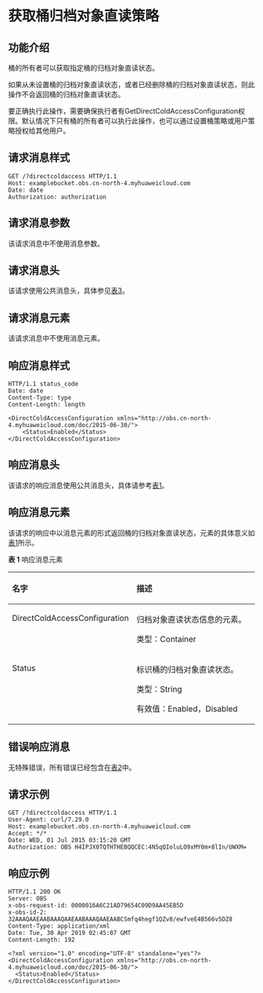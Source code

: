 # 获取桶归档对象直读策略<a name="obs_04_0066"></a>

## 功能介绍<a name="section5584184924715"></a>

桶的所有者可以获取指定桶的归档对象直读状态。

如果从未设置桶的归档对象直读状态，或者已经删除桶的归档对象直读状态，则此操作不会返回桶的归档对象直读状态。

要正确执行此操作，需要确保执行者有GetDirectColdAccessConfiguration权限。默认情况下只有桶的所有者可以执行此操作，也可以通过设置桶策略或用户策略授权给其他用户。

## 请求消息样式<a name="section10666408"></a>

```
GET /?directcoldaccess HTTP/1.1 
Host: examplebucket.obs.cn-north-4.myhuaweicloud.com
Date: date
Authorization: authorization
```

## 请求消息参数<a name="section28888809"></a>

该请求消息中不使用消息参数。

## 请求消息头<a name="section58672692"></a>

该请求使用公共消息头，具体参见[表3](构造请求.md#table25197309)。

## 请求消息元素<a name="section58292187"></a>

该请求消息中不使用消息元素。

## 响应消息样式<a name="section54867637"></a>

```
HTTP/1.1 status_code
Date: date
Content-Type: type
Content-Length: length

<DirectColdAccessConfiguration xmlns="http://obs.cn-north-4.myhuaweicloud.com/doc/2015-06-30/"> 
    <Status>Enabled</Status>
</DirectColdAccessConfiguration>
```

## 响应消息头<a name="section24046693"></a>

该请求的响应消息使用公共消息头，具体请参考[表1](返回结果.md#d0e686)。

## 响应消息元素<a name="section15093651"></a>

该请求的响应中以消息元素的形式返回桶的归档对象直读状态，元素的具体意义如[表1](#table29764434204455)所示。

**表 1**  响应消息元素

<a name="table29764434204455"></a>
<table><thead align="left"><tr id="row31333717"><th class="cellrowborder" valign="top" width="32.45%" id="mcps1.2.3.1.1"><p id="p55003148"><a name="p55003148"></a><a name="p55003148"></a>名字</p>
</th>
<th class="cellrowborder" valign="top" width="67.55%" id="mcps1.2.3.1.2"><p id="p26069995"><a name="p26069995"></a><a name="p26069995"></a>描述</p>
</th>
</tr>
</thead>
<tbody><tr id="row51856964"><td class="cellrowborder" valign="top" width="32.45%" headers="mcps1.2.3.1.1 "><p id="p39664525"><a name="p39664525"></a><a name="p39664525"></a>DirectColdAccessConfiguration</p>
</td>
<td class="cellrowborder" valign="top" width="67.55%" headers="mcps1.2.3.1.2 "><p id="p58709918"><a name="p58709918"></a><a name="p58709918"></a>归档对象直读状态信息的元素。</p>
<p id="p58627217"><a name="p58627217"></a><a name="p58627217"></a>类型：Container</p>
</td>
</tr>
<tr id="row58004282"><td class="cellrowborder" valign="top" width="32.45%" headers="mcps1.2.3.1.1 "><p id="p726421"><a name="p726421"></a><a name="p726421"></a>Status</p>
</td>
<td class="cellrowborder" valign="top" width="67.55%" headers="mcps1.2.3.1.2 "><p id="p58840153"><a name="p58840153"></a><a name="p58840153"></a>标识桶的归档对象直读状态。</p>
<p id="p59799329"><a name="p59799329"></a><a name="p59799329"></a>类型：String</p>
<p id="p1323052"><a name="p1323052"></a><a name="p1323052"></a>有效值：Enabled，Disabled</p>
</td>
</tr>
</tbody>
</table>

## 错误响应消息<a name="section1625136"></a>

无特殊错误，所有错误已经包含在[表2](错误码.md#d0e843)中。

## 请求示例<a name="section14482163815396"></a>

```
GET /?directcoldaccess HTTP/1.1
User-Agent: curl/7.29.0
Host: examplebucket.obs.cn-north-4.myhuaweicloud.com
Accept: */*
Date: WED, 01 Jul 2015 03:15:20 GMT
Authorization: OBS H4IPJX0TQTHTHEBQQCEC:4N5qQIoluLO9xMY0m+8lIn/UWXM=
```

## 响应示例<a name="section76081155815"></a>

```
HTTP/1.1 200 OK
Server: OBS
x-obs-request-id: 0000016A6C21AD79654C09D9AA45EB5D
x-obs-id-2: 32AAAQAAEAABAAAQAAEAABAAAQAAEAABCSmfq4hegf1QZv8/ewfveE4B566v5DZ8
Content-Type: application/xml
Date: Tue, 30 Apr 2019 02:45:07 GMT
Content-Length: 192

<?xml version="1.0" encoding="UTF-8" standalone="yes"?>
<DirectColdAccessConfiguration xmlns="http://obs.cn-north-4.myhuaweicloud.com/doc/2015-06-30/">
  <Status>Enabled</Status>
</DirectColdAccessConfiguration>
```

